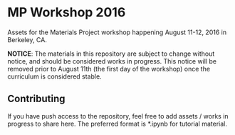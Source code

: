 # MP Workshop 2016
Assets for the Materials Project workshop happening August 11-12, 2016 in Berkeley, CA.

**NOTICE**: The materials in this repository are subject to change without notice, and should be considered works in progress. This notice will be removed prior to August 11th (the first day of the workshop) once the curriculum is considered stable.

## Contributing

If you have push access to the repository, feel free to add assets / works in progress to share here. The preferred format is *.ipynb for tutorial material.
